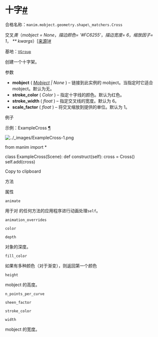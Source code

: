 # 十字[#](#cross "此标题的固定链接")

合格名称：`manim.mobject.geometry.shape\_matchers.Cross`

交叉*类*（_mobject = None_，_描边颜色= '#FC6255'_，_描边宽度= 6_，_缩放因子= 1_， _\*\* kwargs_）[\[来源\]](../_modules/manim/mobject/geometry/shape_matchers.html#Cross)[#](#manim.mobject.geometry.shape_matchers.Cross "此定义的固定链接")

基地：[`VGroup`](manim.mobject.types.vectorized_mobject.VGroup.html#manim.mobject.types.vectorized_mobject.VGroup "manim.mobject.types.vectorized_mobject.VGroup")

创建一个十字架。

参数

- **mobject** ( [_Mobject_](manim.mobject.mobject.Mobject.html#manim.mobject.mobject.Mobject "manim.mobject.mobject.Mobject") _|_ _None_ ) – 链接到此实例的 mobject。当指定时它适合 mobject。默认为无。
- **stroke_color** ( _Color_ ) – 指定十字线的颜色。默认为红色。
- **stroke_width** ( _float_ ) – 指定交叉线的宽度。默认为 6。
- **scale_factor** ( _float_ ) – 将交叉缩放到提供的单位。默认为 1。

例子

示例：ExampleCross [¶](#examplecross)

![../_images/ExampleCross-1.png](../_images/ExampleCross-1.png)

from manim import \*

class ExampleCross(Scene):
def construct(self):
cross = Cross()
self.add(cross)

Copy to clipboard

方法

属性

`animate`

用于对 的任何方法的应用程序进行动画处理`self`。

`animation_overrides`

`color`

`depth`

对象的深度。

`fill_color`

如果有多种颜色（对于渐变），则返回第一个颜色

`height`

mobject 的高度。

`n_points_per_curve`

`sheen_factor`

`stroke_color`

`width`

mobject 的宽度。
